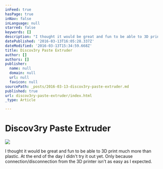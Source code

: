 ```yaml
---
inFeed: true
hasPage: true
inNav: false
inLanguage: null
starred: false
keywords: []
description: "I thought it would be great and fun to be able to 3D print much more than plastic. At the end of the day I didn't try it out yet. Only because connection/disconnection from the 3D printer isn't as easy as I expected."
datePublished: '2016-03-13T16:05:28.337Z'
dateModified: '2016-03-13T15:34:59.668Z'
title: Discov3ry Paste Extruder
author: []
authors: []
publisher:
  name: null
  domain: null
  url: null
  favicon: null
sourcePath: _posts/2016-03-13-discov3ry-paste-extruder.md
published: true
url: discov3ry-paste-extruder/index.html
_type: Article

---
```

# Discov3ry Paste Extruder
![](https://the-grid-user-content.s3-us-west-2.amazonaws.com/6e3399fd-ff05-4d76-a156-3760e7f63629.png)

I thought it would be great and fun to be able to 3D print much more than plastic. At the end of the day I didn't try it out yet. Only because connection/disconnection from the 3D printer isn't as easy as I expected.